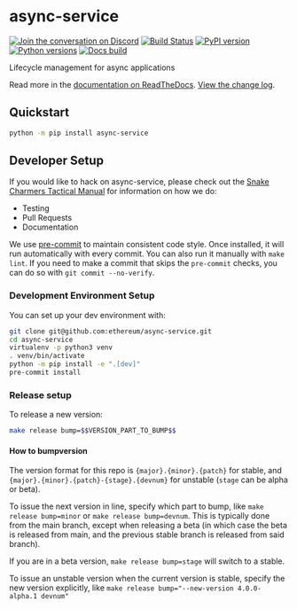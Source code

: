 # async-service

[![Join the conversation on Discord](https://img.shields.io/discord/809793915578089484?color=blue&label=chat&logo=discord&logoColor=white)](https://discord.gg/GHryRvPB84)
[![Build Status](https://circleci.com/gh/ethereum/async-service.svg?style=shield)](https://circleci.com/gh/ethereum/async-service)
[![PyPI version](https://badge.fury.io/py/async-service.svg)](https://badge.fury.io/py/async-service)
[![Python versions](https://img.shields.io/pypi/pyversions/async-service.svg)](https://pypi.python.org/pypi/async-service)
[![Docs build](https://readthedocs.org/projects/async-service/badge/?version=latest)](https://async-service.readthedocs.io/en/latest/?badge=latest)

Lifecycle management for async applications

Read more in the [documentation on ReadTheDocs](https://async-service.readthedocs.io/). [View the change log](https://async-service.readthedocs.io/en/latest/release_notes.html).

## Quickstart

```sh
python -m pip install async-service
```

## Developer Setup

If you would like to hack on async-service, please check out the [Snake Charmers
Tactical Manual](https://github.com/ethereum/snake-charmers-tactical-manual)
for information on how we do:

- Testing
- Pull Requests
- Documentation

We use [pre-commit](https://pre-commit.com/) to maintain consistent code style. Once
installed, it will run automatically with every commit. You can also run it manually
with `make lint`. If you need to make a commit that skips the `pre-commit` checks, you
can do so with `git commit --no-verify`.

### Development Environment Setup

You can set up your dev environment with:

```sh
git clone git@github.com:ethereum/async-service.git
cd async-service
virtualenv -p python3 venv
. venv/bin/activate
python -m pip install -e ".[dev]"
pre-commit install
```

### Release setup

To release a new version:

```sh
make release bump=$$VERSION_PART_TO_BUMP$$
```

#### How to bumpversion

The version format for this repo is `{major}.{minor}.{patch}` for stable, and
`{major}.{minor}.{patch}-{stage}.{devnum}` for unstable (`stage` can be alpha or beta).

To issue the next version in line, specify which part to bump,
like `make release bump=minor` or `make release bump=devnum`. This is typically done from the
main branch, except when releasing a beta (in which case the beta is released from main,
and the previous stable branch is released from said branch).

If you are in a beta version, `make release bump=stage` will switch to a stable.

To issue an unstable version when the current version is stable, specify the
new version explicitly, like `make release bump="--new-version 4.0.0-alpha.1 devnum"`
